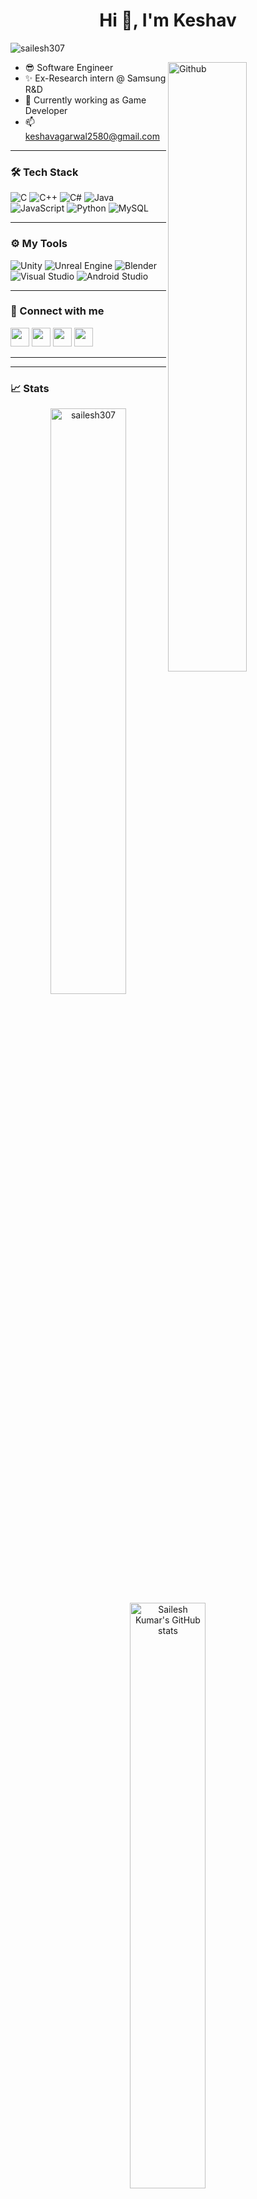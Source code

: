 <h1 align="center">Hi 👋, I'm Keshav</h1>


<p align="left"> <img src="https://komarev.com/ghpvc/?username=sailesh307&label=Profile%20views&color=0e75b6&style=flat" alt="sailesh307" /> </p>

<img width="50%" align="right" alt="Github" src="https://raw.githubusercontent.com/onimur/.github/master/.resources/git-header.svg" />


- 😎 Software Engineer
- ✨ Ex-Research intern @ Samsung R&D
- 👀 Currently working as Game Developer
- 📫 keshavagarwal2580@gmail.com


---

<!-- TECH STACK -->

### 🛠 Tech Stack 

<p>
<!-- Languages -->
 <p>
  <img alt="C" src="https://img.shields.io/badge/-C-05122A?style=flat&logo=C&logoColor=A8B9CC" style="max-width:100%;">
  <img alt="C++" src="https://img.shields.io/badge/-C++-05122A?style=flat&logo=C%2B%2B&logoColor=00599C" style="max-width:100%;">
  <img alt="C#" src="https://img.shields.io/badge/-C%23-05122A?style=flat&logo=c-sharp&logoColor=239120" style="max-width:100%;">
  <img alt="Java" src="https://img.shields.io/badge/-Java-05122A?style=flat&logo=java&logoColor=007396" style="max-width:100%;">
  <img alt="JavaScript" src="https://img.shields.io/badge/-JavaScript-05122A?style=flat&logo=javascript&logoColor=F7DF1E" style="max-width:100%;">
  <img alt="Python" src="https://img.shields.io/badge/-Python-05122A?style=flat&logo=python&logoColor=3776AB" style="max-width:100%;">
  <img alt="MySQL" src="https://img.shields.io/badge/-MySQL-05122A?style=flat&logo=mysql&logoColor=4479A1" style="max-width:100%;">
</p>


---

### ⚙️ My Tools 

<p>
  <img alt="Unity" src="https://img.shields.io/badge/Unity-05122A.svg?&logo=unity&logoColor=white">
<img alt="Unreal Engine" src="https://img.shields.io/badge/Unreal%20Engine-05122A.svg?&logo=unreal-engine&logoColor=white">
<img alt="Blender" src="https://img.shields.io/badge/Blender-05122A.svg?&logo=blender&logoColor=F5792A">
  <img alt="Visual Studio" src="https://img.shields.io/badge/-Visual%20Studio%20-05122A?style=flat&logo=visual-studio-code&logoColor=007ACC">
<img alt="Android Studio" src="https://img.shields.io/badge/Android%20Studio-05122A.svg?&logo=android-studio">


</p>

---

<!-- Connect with Me -->
### 🤝 Connect with me 

   <a href="https://www.linkedin.com/in/keshavagarwal2580/"><img src="https://user-images.githubusercontent.com/57597700/115221409-434f5080-a127-11eb-8605-0de27d8ee0e7.png" width=30></a>
   <a href="https://www.instagram.com/keshavagarwal2580/"><img src="https://user-images.githubusercontent.com/57597700/115221558-6ed23b00-a127-11eb-90cf-c330432b48e3.png" width=30></a>
   <a href="https://github.com/keshavagarwal2580"><img src="https://user-images.githubusercontent.com/57597700/115221750-9e814300-a127-11eb-87ad-9829817b7a36.png" width=30></a>
   <a href="mailto: keshavagarwal2580@gmail.com"><img src="https://user-images.githubusercontent.com/57597700/115959649-e559a900-a52a-11eb-9cf5-3659573b814b.png" width=30></a>

---

<!--
-  ### ⚒️ Projects

| S.No | Project Name | tags | Demo Link |Code Link |
| ---  | ------------ | ---- | --- |--- |
| 1    | E-Cart | `React.js`, `MERN`, `e-commerce` | [Website](https://ecart-sailesh307.vercel.app/) | [link](https://github.com/sailesh307/e-cart)
| 2    | Health App | `Flutter`, `Firebase`, `cross-platform` | [Website](https://sailesh307.github.io/) | [link](https://github.com/sailesh307/health_app)
| 3    | Smart City Traveller | `android`, `API` | [video](https://youtu.be/a3OAVr1kiqc) |[link](https://github.com/sailesh307/Smart-City-Traveller)
| 4    | Weather App          | `android`, `API` | [video](https://youtu.be/alD0hfXQEm4) |[link](https://github.com/sailesh307/Weather-App)
| 5    | Space War Game       | `andoid` ||[link](https://github.com/sailesh307/space-war-game)
| 6    | SMS encryption app   | `andoid` ||[link](https://github.com/sailesh307/sms-encryption-app)
| 7    | MBTI Personality predictor | `Machine Learning` ||[link](https://github.com/sailesh307/Personality-Prediction-Using-MBTI)
-->


<!-- Stats -->

---
### 📈 Stats
<p align="center">
  <img width="49%" src="https://github-readme-stats.vercel.app/api/top-langs?username=sailesh307&theme=dark&hide=jupyter notebook&show_icons=true&locale=en&layout=compact" alt="sailesh307" />
  <img width="49%" src = "https://github-readme-stats.vercel.app/api?username=sailesh307&theme=dark&show_icons=true" alt = "Sailesh Kumar's GitHub stats">
</p>

<h2 align='center'>⚡️<i>Stay Awesome!</i>⚡️</h2>
<!---
sailesh307/sailesh307 is a ✨ special ✨ repository because its `README.md` (this file) appears on your GitHub profile.
You can click the Preview link to take a look at your changes.
--->
